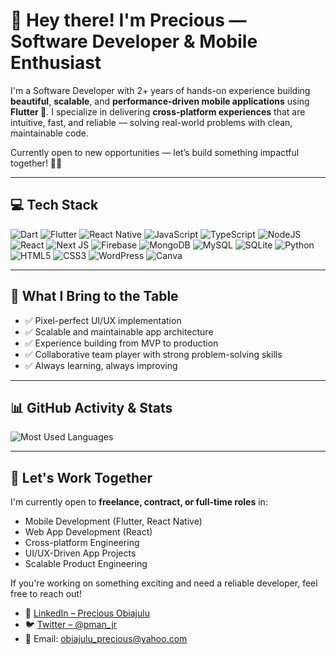# 👋 Hey there! I'm Precious — Software Developer & Mobile Enthusiast

I'm a Software Developer with 2+ years of hands-on experience building **beautiful**, **scalable**, and **performance-driven mobile applications** using **Flutter 💙**. I specialize in delivering **cross-platform experiences** that are intuitive, fast, and reliable — solving real-world problems with clean, maintainable code.

Currently open to new opportunities — let’s build something impactful together! 💼🚀

---

## 💻 Tech Stack

![Dart](https://img.shields.io/badge/dart-%230175C2.svg?style=for-the-badge&logo=dart&logoColor=white) 
![Flutter](https://img.shields.io/badge/Flutter-%2302569B.svg?style=for-the-badge&logo=Flutter&logoColor=white)
![React Native](https://img.shields.io/badge/react_native-%2320232a.svg?style=for-the-badge&logo=react&logoColor=%2361DAFB)
![JavaScript](https://img.shields.io/badge/javascript-%23323330.svg?style=for-the-badge&logo=javascript&logoColor=%23F7DF1E)
![TypeScript](https://img.shields.io/badge/typescript-%23007ACC.svg?style=for-the-badge&logo=typescript&logoColor=white)
![NodeJS](https://img.shields.io/badge/node.js-6DA55F?style=for-the-badge&logo=node.js&logoColor=white) 
![React](https://img.shields.io/badge/react-%2320232a.svg?style=for-the-badge&logo=react&logoColor=%2361DAFB)
![Next JS](https://img.shields.io/badge/Next-black?style=for-the-badge&logo=next.js&logoColor=white)
![Firebase](https://img.shields.io/badge/firebase-%23039BE5.svg?style=for-the-badge&logo=firebase)
![MongoDB](https://img.shields.io/badge/MongoDB-%234ea94b.svg?style=for-the-badge&logo=mongodb&logoColor=white)
![MySQL](https://img.shields.io/badge/mysql-4479A1.svg?style=for-the-badge&logo=mysql&logoColor=white)
![SQLite](https://img.shields.io/badge/sqlite-%2307405e.svg?style=for-the-badge&logo=sqlite&logoColor=white)
![Python](https://img.shields.io/badge/python-3670A0?style=for-the-badge&logo=python&logoColor=ffdd54)
![HTML5](https://img.shields.io/badge/html5-%23E34F26.svg?style=for-the-badge&logo=html5&logoColor=white)
![CSS3](https://img.shields.io/badge/css3-%231572B6.svg?style=for-the-badge&logo=css3&logoColor=white)
![WordPress](https://img.shields.io/badge/WordPress-%23117AC9.svg?style=for-the-badge&logo=WordPress&logoColor=white)
![Canva](https://img.shields.io/badge/Canva-%2300C4CC.svg?style=for-the-badge&logo=Canva&logoColor=white)

---

## 🚀 What I Bring to the Table

- ✅ Pixel-perfect UI/UX implementation  
- ✅ Scalable and maintainable app architecture  
- ✅ Experience building from MVP to production  
- ✅ Collaborative team player with strong problem-solving skills  
- ✅ Always learning, always improving  

---

## 📊 GitHub Activity & Stats

![Most Used Languages](https://github-readme-stats.vercel.app/api/top-langs/?username=pmanjr&layout=compact&theme=radical)

---

## 🤝 Let's Work Together

I'm currently open to **freelance, contract, or full-time roles** in:

- Mobile Development (Flutter, React Native)
- Web App Development (React)
- Cross-platform Engineering  
- UI/UX-Driven App Projects  
- Scalable Product Engineering  

If you're working on something exciting and need a reliable developer, feel free to reach out!

- 🔗 [LinkedIn – Precious Obiajulu](https://www.linkedin.com/in/precious-obiajulu-796081368)  
- 🐦 [Twitter – @pman_jr](https://twitter.com/pman_jr)  
- 📧 Email: obiajulu_precious@yahoo.com
